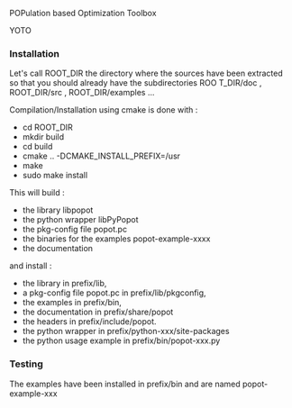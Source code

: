 POPulation based Optimization Toolbox

YOTO

### Installation

Let's call ROOT_DIR the directory where the sources have been extracted so that you should already have the subdirectories ROO
T_DIR/doc , ROOT_DIR/src , ROOT_DIR/examples ...

Compilation/Installation using cmake is done with :

- cd ROOT_DIR
- mkdir build
- cd build
- cmake .. -DCMAKE_INSTALL_PREFIX=/usr
- make
- sudo make install

This will build :
- the library libpopot
- the python wrapper libPyPopot
- the pkg-config file popot.pc
- the binaries for the examples popot-example-xxxx
- the documentation

and install :
- the library in prefix/lib, 
- a pkg-config file popot.pc in prefix/lib/pkgconfig, 
- the examples in prefix/bin,
- the documentation in prefix/share/popot 
- the headers in prefix/include/popot. 
- the python wrapper in prefix/python-xxx/site-packages 
- the python usage example in prefix/bin/popot-xxx.py

### Testing

The examples have been installed in prefix/bin and are named popot-example-xxx